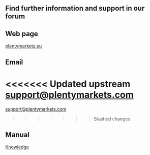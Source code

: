 ## Find further information and support in our forum <a href="https://forum.plentymarkets.com/c/multi-channel/bol-com" target="_blank"> <i class="fa fa-external-link" aria-hidden="true"></i></a>
<p></p>

## Web page
 
<a href="https://www.plentymarkets.eu/" target="_blank">plentymarkets.eu</a>
 
## Email
 
<<<<<<< Updated upstream
<a href="mailto:support@plentymarkets.com">support@plentymarkets.com</a>
=======
support@plentymarkets.com
>>>>>>> Stashed changes

## Manual

<a href="https://knowledge.plentymarkets.com/en/omni-channel/multi-channel/bol-com" target="_blank">Knowledge</a>